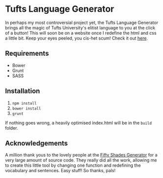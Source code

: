 # Tufts Language Generator
In perhaps my most controversial project yet, the Tufts Language Generator brings all the magic of Tufts University's elitist language to you at the click of a button!
This will soon be on a website once I redefine the html and css a little bit. Keep your eyes peeled, you cis-het scum!
Check it out [here](https://akercheval.github.io/tuftslanggen/).

## Requirements
* Bower
* Grunt
* SASS

## Installation
1. `npm install`
2. `bower install`
3. `grunt`

If nothing goes wrong, a heavily optimised index.html will be in the `build` folder.

## Acknowledgements
A million thank yous to the lovely people at the [Fifty Shades Generator](https://github.com/50shadesgen/50shadesgen) for a very large amount of source code. They really did all the work, allowing me to create this little tool by changing one function and redefining the vocabulary and sentences. Easy stuff! So thanks, pals!
